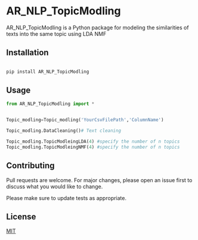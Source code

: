 # AR_NLP_TopicModling

AR_NLP_TopicModling is a Python package for modeling the similarities of texts into the same topic using LDA
NMF

## Installation
```bash

pip install AR_NLP_TopicModling
```

## Usage

```python
from AR_NLP_TopicModling import *


Topic_modling=Topic_modling('YourCsvFilePath','ColumnName')

Topic_modling.DataCleaning()# Text cleaning

Topic_modling.TopicModleingLDA(4) #specify the number of n topics
Topic_modling.TopicModleingNMF(4) #specify the number of n topics
```

## Contributing
Pull requests are welcome. For major changes, please open an issue first to discuss what you would like to change.

Please make sure to update tests as appropriate.

## License
[MIT](https://choosealicense.com/licenses/mit/)


